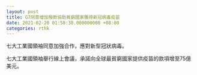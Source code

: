 ```yaml
---
layout: post
title: G7同意增加撥款協助貧窮國家獲得新冠病毒疫苗
date: 2021-02-20 01:50:38.000000000 +08:00
categories: rthk
---
```


七大工業國領袖同意加強合作，應對新型冠狀病毒。

七大工業國領袖舉行線上會議，承諾向全球最貧窮國家提供疫苗的款項增至75億美元。
